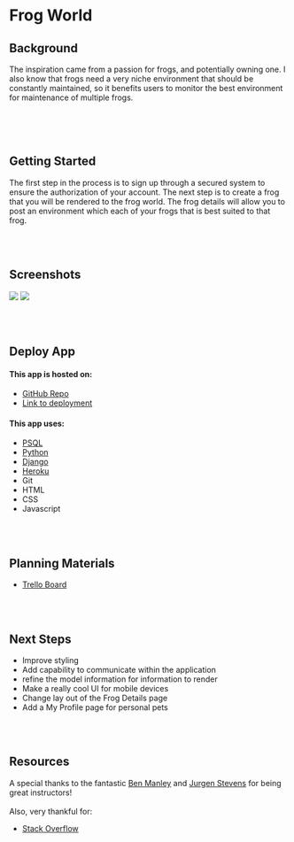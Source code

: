 # Frog World 

<h2>Background</h2>
The inspiration came from a passion for frogs, and potentially owning one. I also know that frogs need a very niche environment that should be constantly maintained, so it benefits users to monitor the best environment for maintenance of multiple frogs.
<br /><br />


<br /><br />
<h2>Getting Started</h2>
The first step in the process is to sign up through a secured system to ensure the authorization of your account. The next step is to create a frog that you will be rendered to the frog world. The frog details will allow you to post an environment which each of your frogs that is best suited to that frog.

<br /><br />
<h2>Screenshots</h2>
<img src="https://i.imgur.com/IIM58dT.png">
<img src="https://i.imgur.com/fMCGRNh.png">

<br /><br />
<h2>Deploy App</h2>
<h4>This app is hosted on:</h4>
<ul>
  <li><a href="https://github.com/williambennett321/frogWorld">GitHub Repo</a></li>
  <li><a href="https://frogworld.herokuapp.com/">Link to deployment</a></li>
</ul>

<h4>This app uses:</h4>
<ul>
  <li><a href="https://www.postgresql.org/">PSQL</a></li>
  <li><a href="https://www.python.org/">Python</a></li>
  <li><a href="https://www.djangoproject.com/">Django</a></li>
  <li><a href="https://devcenter.heroku.com/">Heroku</a></li>
  <li>Git</li>
  <li>HTML</li>
  <li>CSS</li>
  <li>Javascript</li>
</ul>

<br /><br />
<h2>Planning Materials</h2>
<ul>
  <li><a href="https://trello.com/b/HmHhShBx/world-of-frogs">Trello Board</a></li>
</ul>

<br /><br />
<h2>Next Steps</h2>
<ul>
  <li> Improve styling </li>
  <li> Add capability to communicate within the application </li>
  <li> refine the model information for information to render  </li>
  <li> Make a really cool UI for mobile devices</li>
  <li> Change lay out of the Frog Details page</li>
  <li> Add a My Profile page for personal pets</li>
</ul>


<br /><br />
<h2>Resources</h2>
A special thanks to the fantastic <a href="https://github.com/ManliestBen">Ben Manley</a>
 and <a href="https://www.linkedin.com/in/jurgenstevens/">Jurgen Stevens</a> for being great instructors!
<br /><br />
Also, very thankful for:
<ul>
  <li><a href="https://stackoverflow.com/">Stack Overflow</a></li>
</ul>